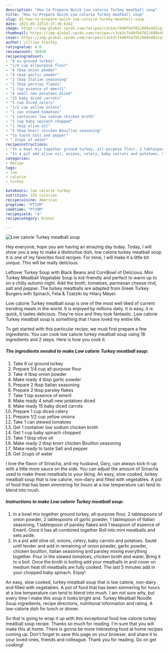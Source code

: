 ```yaml
---
description: "How to Prepare Quick Low calorie Turkey meatball soup"
title: "How to Prepare Quick Low calorie Turkey meatball soup"
slug: 81-how-to-prepare-quick-low-calorie-turkey-meatball-soup
date: 2021-05-22T13:37:30.634Z
image: https://img-global.cpcdn.com/recipes/c3cb3c74d0fb4782/680x482cq70/low-calorie-turkey-meatball-soup-recipe-main-photo.jpg
thumbnail: https://img-global.cpcdn.com/recipes/c3cb3c74d0fb4782/680x482cq70/low-calorie-turkey-meatball-soup-recipe-main-photo.jpg
cover: https://img-global.cpcdn.com/recipes/c3cb3c74d0fb4782/680x482cq70/low-calorie-turkey-meatball-soup-recipe-main-photo.jpg
author: Lillian Stanley
ratingvalue: 4.8
reviewcount: 36930
recipeingredient:
- "8 oz ground turkey"
- "1/4 cup allpurpose flour"
- "4 tbsp onion powder"
- "4 tbsp garlic powder"
- "2 tbsp Italian seasoning"
- "2 tbsp parsley flakes"
- "1 tsp essence of emeril"
- "4 small new potatoes diced"
- "15 baby diced carrots"
- "1 cup diced celery"
- "1/2 cup yellow onions"
- "1 can stewed tomatoes"
- "1 container low sodium chicken broth"
- "1 cup baby spinach chopped"
- "1 tbsp olive oil"
- "2 tbsp knorr chicken Bouillon seasoning"
- "to taste Salt and pepper"
- " 2cups of water"
recipeinstructions:
- "In a bowl mix together ground turkey, all-purpose flour, 2 tablespoons of onion powder, 2 tablespoons of garlic powder, 1 tablespoon of Italian seasoning, 1 tablespoon of parsley flakes and 1 teaspoon of essence of Emeril. Once it has all combined together Roll into mini meatballs and sets aside."
- "In a pot add olive oil, onions, celery, baby carrots and potatoes. Sauté until tender and add in remaining of onion powder, garlic powder, chicken bouillon, Italian seasoning and parsley mixing everything together. Pour in the stewed tomatoes, chicken broth and water, Bring it to a boil. Once the broth is boiling add your meatballs in and cover on medium heat till meatballs are fully cooked. The last 5 minutes add in your chopped baby spinach. Enjoy!"
categories:
- Recipe
tags:
- low
- calorie
- turkey

katakunci: low calorie turkey 
nutrition: 225 calories
recipecuisine: American
preptime: "PT22M"
cooktime: "PT39M"
recipeyield: "4"
recipecategory: Dinner

---
```



![Low calorie Turkey meatball soup](https://img-global.cpcdn.com/recipes/c3cb3c74d0fb4782/680x482cq70/low-calorie-turkey-meatball-soup-recipe-main-photo.jpg)

Hey everyone, hope you are having an amazing day today. Today, I will show you a way to make a distinctive dish, low calorie turkey meatball soup. It is one of my favorites food recipes. For mine, I will make it a little bit unique. This will be really delicious.

Leftover Turkey Soup with Black Beans and CornBowl of Delicious. Mini Turkey Meatball Vegetable Soup is kid-friendly and perfect to warm up to on a chilly autumn night. Add the broth, tomatoes, parmesan cheese rind, salt and pepper. The turkey meatballs are adapted from Greek Turkey Burgers with Spinach, Feta &amp; Tzatziki by Hilary Meyer.

Low calorie Turkey meatball soup is one of the most well liked of current trending meals in the world. It is enjoyed by millions daily. It is easy, it is quick, it tastes delicious. They're nice and they look fantastic. Low calorie Turkey meatball soup is something that I have loved my entire life.


To get started with this particular recipe, we must first prepare a few ingredients. You can cook low calorie turkey meatball soup using 18 ingredients and 2 steps. Here is how you cook it.

<!--inarticleads1-->

##### The ingredients needed to make Low calorie Turkey meatball soup:

1. Take 8 oz ground turkey
1. Prepare 1/4 cup all-purpose flour
1. Take 4 tbsp onion powder
1. Make ready 4 tbsp garlic powder
1. Prepare 2 tbsp Italian seasoning
1. Prepare 2 tbsp parsley flakes
1. Take 1 tsp essence of emeril
1. Make ready 4 small new potatoes diced
1. Make ready 15 baby diced carrots
1. Prepare 1 cup diced celery
1. Prepare 1/2 cup yellow onions
1. Take 1 can stewed tomatoes
1. Get 1 container low sodium chicken broth
1. Get 1 cup baby spinach chopped
1. Take 1 tbsp olive oil
1. Make ready 2 tbsp knorr chicken Bouillon seasoning
1. Make ready to taste Salt and pepper
1. Get  2cups of water


I love the flavor of Sriracha, and my husband, Gary, can always kick-it-up with a little more sauce on the side. You can adjust the amount of Sriracha used to make these meatballs to your liking. An easy, slow cooked, turkey meatball soup that is low calorie, non-dairy and filled with vegetables. A pot of food that has been simmering for hours at a low temperature can tend to blend into mush. 

<!--inarticleads2-->

##### Instructions to make Low calorie Turkey meatball soup:

1. In a bowl mix together ground turkey, all-purpose flour, 2 tablespoons of onion powder, 2 tablespoons of garlic powder, 1 tablespoon of Italian seasoning, 1 tablespoon of parsley flakes and 1 teaspoon of essence of Emeril. Once it has all combined together Roll into mini meatballs and sets aside.
1. In a pot add olive oil, onions, celery, baby carrots and potatoes. Sauté until tender and add in remaining of onion powder, garlic powder, chicken bouillon, Italian seasoning and parsley mixing everything together. Pour in the stewed tomatoes, chicken broth and water, Bring it to a boil. Once the broth is boiling add your meatballs in and cover on medium heat till meatballs are fully cooked. The last 5 minutes add in your chopped baby spinach. Enjoy!


An easy, slow cooked, turkey meatball soup that is low calorie, non-dairy and filled with vegetables. A pot of food that has been simmering for hours at a low temperature can tend to blend into mush. I am not sure why, but every time I make this soup it looks bright and. Turkey Meatball Noodle Soup ingredients, recipe directions, nutritional information and rating. A low-calorie dish for lunch or dinner. 

So that is going to wrap it up with this exceptional food low calorie turkey meatball soup recipe. Thanks so much for reading. I'm sure that you will make this at home. There is gonna be more interesting food at home recipes coming up. Don't forget to save this page on your browser, and share it to your loved ones, friends and colleague. Thank you for reading. Go on get cooking!

